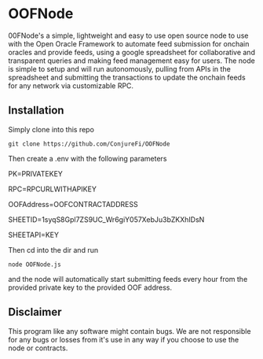 # OOFNode
00FNode's a simple, lightweight and easy to use open source node to use with the Open Oracle Framework to automate feed submission for onchain oracles and provide feeds, using a google spreadsheet for collaborative and transparent queries and making feed management easy for users. The node is simple to setup and will run autonomously, pulling from APIs in the spreadsheet and submitting the transactions to update the onchain feeds for any network via customizable RPC. 

## Installation
Simply clone into this repo

`git clone https://github.com/ConjureFi/OOFNode`

Then create a .env with the following parameters

PK=PRIVATEKEY

RPC=RPCURLWITHAPIKEY

OOFAddress=OOFCONTRACTADDRESS

SHEETID=1syqS8Gpl7ZS9UC_Wr6giY057XebJu3bZKXhIDsN

SHEETAPI=KEY

Then cd into the dir and run

`node OOFNode.js`

and the node will automatically start submitting feeds every hour from the provided private key to the provided OOF address.

## Disclaimer
This program like any software might contain bugs. We are not responsible for any bugs or losses from it's use in any way if you choose to use the node or contracts.
